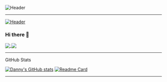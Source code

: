 ![Header](https://github.com/danny-clark/danny-clark/blob/91cdf508f18a6b689933a4921de959339eb03607/header.gif)


---
[![Header](https://raw.githubusercontent.com/MartinHeinz/MartinHeinz/master/readme_header.png "Header")](https://martinheinz.dev/)

### Hi there 👋

<a href="https://giphy.com/gifs/motion-graphics-animated-gif-mograph-7b8jdNUoFBdcoILjjv"> 
  <img align="center" src="https://giphy.com/embed/7b8jdNUoFBdcoILjjv?width=480&height=270&frameBorder=0&class=giphy-embed" />
</a>
  
<a href="https://github.com/MartinHeinz/go-project-blueprint">
  <img align="center" src="https://github-readme-stats.vercel.app/api/pin/?username=MartinHeinz&repo=go-project-blueprint&title_color=ffffff&text_color=c9cacc&icon_color=2bbc8a&bg_color=1d1f21" />
</a>

---
GitHub Stats

[![Danny's GitHub stats](https://github-readme-stats.vercel.app/api?username=danny-clark&show_icons=true&theme=github_dark&hide_title=true)](https://github.com/danny-clark/github-readme-stats)
[![Readme Card](https://github-readme-stats.vercel.app/api/pin/?username=anuraghazra&repo=github-readme-stats)](https://github.com/anuraghazra/github-readme-stats)

---

<!--
**danny-clark/danny-clark** is a ✨ _special_ ✨ repository because its `README.md` (this file) appears on your GitHub profile.

Here are some ideas to get you started:

- 🔭 I’m currently working on ...
- 🌱 I’m currently learning ...
- 👯 I’m looking to collaborate on ...
- 🤔 I’m looking for help with ...
- 💬 Ask me about ...
- 📫 How to reach me: ...
- 😄 Pronouns: ...
- ⚡ Fun fact: ...
-->
